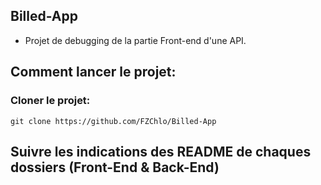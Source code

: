 ## Billed-App
- Projet de debugging de la partie Front-end d'une API.

## Comment lancer le projet:

### Cloner le projet:
```
git clone https://github.com/FZChlo/Billed-App
```

## Suivre les indications des README de chaques dossiers (Front-End & Back-End)
